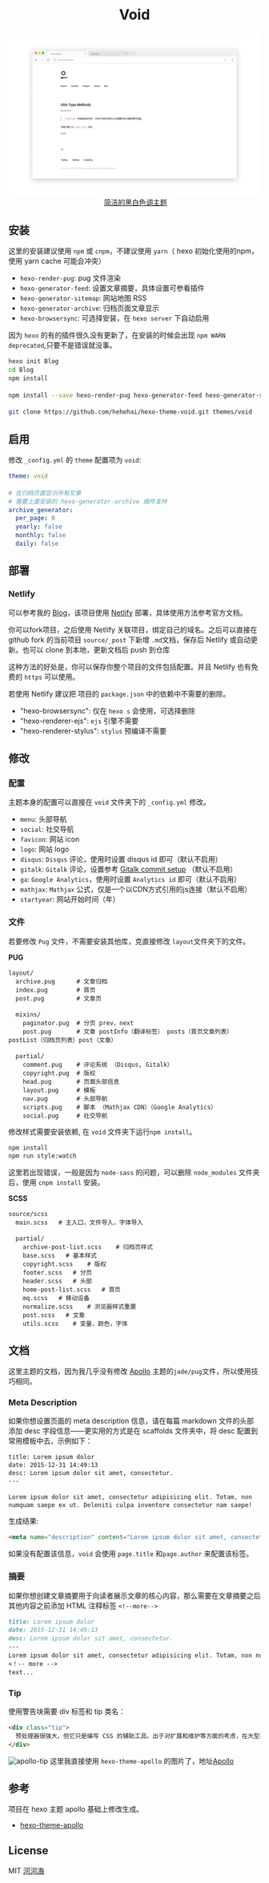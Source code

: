 <h1 align="center">Void</h1>

<div align="center">
  <!-- void snapshoot -->
  <img src="https://raw.githubusercontent.com/hehehai/hexo-theme-void/master/void-theme.png" alt="void theme"/>
  <!-- void Demo -->
  <a href="http://hehehai.cn">简洁的黑白色调主题</a>
</div>

## 安装

这里的安装建议使用 `npm` 或 `cnpm`，不建议使用 `yarn`（ hexo 初始化使用的npm，使用 yarn cache 可能会冲突）

- `hexo-render-pug`: pug 文件渲染
- `hexo-generator-feed`: 设置文章摘要，具体设置可参看插件
- `hexo-generator-sitemap`: 网站地图 RSS
- `hexo-generator-archive`: 归档页面文章显示
- `hexo-browsersync`: 可选择安装，在 `hexo server` 下自动启用

因为 `hexo` 的有的插件很久没有更新了，在安装的时候会出现 `npm WARN deprecated`,只要不是错误就没事。

``` bash
hexo init Blog
cd Blog
npm install

npm install --save hexo-render-pug hexo-generator-feed hexo-generator-sitemap hexo-browsersync hexo-generator-archive

git clone https://github.com/hehehai/hexo-theme-void.git themes/void
```
## 启用

修改 `_config.yml` 的 `theme` 配置项为 `void`:

```yaml
theme: void

# 在归档页面显示所有文章
# 需要上面安装的 hexo-generator-archive 插件支持
archive_generator:
  per_page: 0
  yearly: false
  monthly: false
  daily: false
```

## 部署
### Netlify
可以参考我的 [Blog](https://github.com/hehehai/blog)，该项目使用 [Netlify](https://netlify.com) 部署，具体使用方法参考官方文档。

你可以fork项目，之后使用 Netlify 关联项目，绑定自己的域名。之后可以直接在 github fork 的当前项目 `source/_post` 下新增 `.md`文档，保存后 Netlify 或自动更新。也可以 clone 到本地，更新文档后 push 到仓库

这种方法的好处是，你可以保存你整个项目的文件包括配置。并且 Netlify 也有免费的 `https` 可以使用。

若使用 Netlify 建议把 项目的 `package.json` 中的依赖中不需要的删除。
- "hexo-browsersync": 仅在 `hexo s` 会使用，可选择删除
- "hexo-renderer-ejs": `ejs` 引擎不需要
- "hexo-renderer-stylus": `stylus` 预编译不需要

## 修改
### 配置
主题本身的配置可以直接在 `void` 文件夹下的 `_config.yml` 修改。
- `menu`: 头部导航
- `social`: 社交导航
- `favicon`: 网站 icon
- `logo`: 网站 logo
- `disqus`: `Disqus` 评论，使用时设置 disqus id 即可（默认不启用）
- `gitalk`: `Gitalk` 评论，设置参考 [Gitalk commit setup](http://hehehai.cn/2017/10/19/gitalk-commit/) （默认不启用）
- `ga`: `Google Analytics`，使用时设置 `Analytics id` 即可（默认不启用）
- `mathjax`: `Mathjax` 公式，仅是一个以CDN方式引用的js连接（默认不启用）
- `startyear`: 网站开始时间（年）

### 文件
若要修改 `Pug` 文件，不需要安装其他库，克直接修改 `layout`文件夹下的文件。

**PUG**
```
layout/
  archive.pug      # 文章归档  
  index.pug        # 首页
  post.pug         # 文章页

  mixins/
    paginator.pug  # 分页 prev，next
    post.pug       # 文章 postInfo（翻译标签） posts（首页文章列表）postList（归档页列表）post（文章）

  partial/             
    comment.pug    # 评论系统 （Disqus, Gitalk）
    copyright.pug  # 版权
    head.pug       # 页面头部信息
    layout.pug     # 模板
    nav.pug        # 头部导航
    scripts.pug    # 脚本 （Mathjax CDN）（Google Analytics）
    social.pug     # 社交导航
```

修改样式需要安装依赖, 在 `void` 文件夹下运行`npm install`。
``` bash
npm install
npm run style:watch
```
这里若出现错误，一般是因为 `node-sass` 的问题，可以删除 `node_modules` 文件夹后，使用 `cnpm install` 安装。

**SCSS**
```
source/scss
  main.scss   # 主入口，文件导入，字体导入

  partial/
    archive-post-list.scss    # 归档页样式
    base.scss   # 基本样式
    copyright.scss    # 版权
    footer.scss   # 分页
    header.scss   # 头部
    home-post-list.scss   # 首页
    mq.scss   # 移动设备
    normalize.scss    # 浏览器样式重置
    post.scss   # 文章
    utils.scss    # 变量，颜色，字体
```

## 文档
这里主题的文档，因为我几乎没有修改 [Apollo](https://github.com/pinggod/hexo-theme-apollo/blob/master/doc%2Fdoc-zh.md) 主题的`jade/pug`文件，所以使用技巧相同。
### Meta Description
如果你想设置页面的 meta description 信息，请在每篇 markdown 文件的头部添加 desc 字段信息——更实用的方式是在 scaffolds 文件夹中，将 desc 配置到常用模板中去，示例如下：
```
title: Lorem ipsum dolor
date: 2015-12-31 14:49:13
desc: Lorem ipsum dolor sit amet, consectetur.
---

Lorem ipsum dolor sit amet, consectetur adipisicing elit. Totam, non numquam saepe ex ut. Deleniti culpa inventore consectetur nam saepe!
```
生成结果:
``` html
<meta name="description" content="Lorem ipsum dolor sit amet, consectetur.">
```
如果没有配置该信息，`void` 会使用 `page.title` 和`page.author` 来配置该标签。

### 摘要
如果你想创建文章摘要用于向读者展示文章的核心内容，那么需要在文章摘要之后其他内容之前添加 HTML 注释标签 `<!--more-->`
``` md
title: Lorem ipsum dolor
date: 2015-12-31 14:49:13
desc: Lorem ipsum dolor sit amet, consectetur.
---
Lorem ipsum dolor sit amet, consectetur adipisicing elit. Totam, non numquam saepe ex ut. Deleniti culpa inventore consectetur nam saepe!
<！-- more -->
text...
```

### Tip
使用警告块需要 div 标签和 tip 类名：
``` html
<div class="tip">
  预处理器很强大，但它只是编写 CSS 的辅助工具。出于对扩展和维护等方面的考虑，在大型项目中有必要使用预处理器构建 CSS；但是对于小型项目，原生的 CSS 可能是一种更好的选择。不要肆意使用预处理器！
</div>
```
![apollo-tip](https://cloud.githubusercontent.com/assets/9530963/11359678/489a510c-92b9-11e5-9256-341cef6999b6.png)
这里我直接使用 `hexo-theme-apollo` 的图片了，地址[Apollo](https://github.com/pinggod/hexo-theme-apollo)

## 参考
项目在 hexo 主题 apollo 基础上修改生成。
- [hexo-theme-apollo](https://github.com/pinggod/hexo-theme-apollo)

## License
MIT [河河海](http://hehehai.cn)
